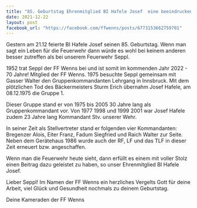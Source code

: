 ```yaml
---
title: "85. Geburtstag Ehrenmitglied BI Hafele Josef  eine beeindruckende Feuerwehrgeschichte in 40 Jahren als Ausschussmitglied und 70 Jahre als Mitglied"
date: 2021-12-22
layout: post
facebook_url: "https://facebook.com/ffwenns/posts/6773153662759701"
---
```


Gestern am 21.12 feierte BI Hafele Josef seinen 85. Geburtstag. Wenn man sagt ein Leben für die Feuerwehr dann würde es wohl bei keinem anderen besser zutreffen als bei unserem Feuerwehr Seppl.

1952 trat Seppl der FF Wenns bei und ist somit im kommenden Jahr 2022 - 70 Jahre! Mitglied der FF Wenns. 1975 besuchte Seppl gemeinsam mit Gasser Walter den Gruppenkommandanten Lehrgang in Innsbruck. Mit dem plötzlichen Tod des Bäckermeisters Sturm Erich übernahm Josef Hafele, am 08.12.1975 die Gruppe 1. 

Dieser Gruppe stand er von 1975 bis 2005 30 Jahre lang als Gruppenkommandant vor. Von 1977 1998 und 1999 2001 war Josef Hafele zudem 23 Jahre lang Kommandant Stv. unserer Wehr. 

In seiner Zeit als Stellvertreter stand er folgenden vier Kommandanten: Bregenzer Alois, Eiter Franz, Fadum Siegfried und Raich Walter zur Seite. Neben dem Gerätehaus 1986 wurde auch der RF, LF und das TLF in dieser Zeit erneuert bzw. angeschaffen. 

Wenn man die Feuerwehr heute sieht, dann erfüllt es einem mit voller Stolz einen Beitrag dazu geleistet zu haben, so unser Ehrenmitglied BI Hafele Josef. 

Lieber Seppl!
Im Namen der FF Wenns ein herzliches Vergelts Gott für deine Arbeit, viel Glück und Gesundheit nochmals zu deinem Geburtstag. 

Deine Kameraden der FF Wenns